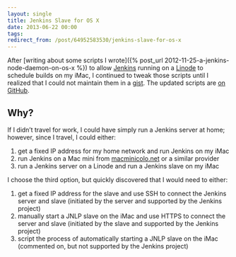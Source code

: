 ```yaml
---
layout: single
title: Jenkins Slave for OS X
date: 2013-06-22 00:00
tags:
redirect_from: /post/64952583530/jenkins-slave-for-os-x
---
```

After [writing about some scripts I wrote]({% post_url 2012-11-25-a-jenkins-node-daemon-on-os-x %}) to allow [Jenkins](http://jenkins-ci.org/) running on a [Linode](http://www.linode.com/?r=b70e8c306162d25af8a47771c9226cdedf99e94a) to schedule builds on my iMac, I continued to tweak those scripts until I realized that I could not maintain them in a [gist](https://help.github.com/articles/creating-gists). The updated scripts are [on GitHub](https://github.com/rhwood/jenkins-slave-osx).

## Why?

If I didn&rsquo;t travel for work, I could have simply run a Jenkins server at home; however, since I travel, I could either:

1. get a fixed IP address for my home network and run Jenkins on my iMac
2. run Jenkins on a Mac mini from [macminicolo.net](http://www.macminicolo.net) or a similar provider
3. run a Jenkins server on a Linode and run a Jenkins slave on my iMac

I choose the third option, but quickly discovered that I would need to either:

1. get a fixed IP address for the slave and use SSH to connect the Jenkins server and slave (initiated by the server and supported by the Jenkins project)
2. manually start a JNLP slave on the iMac and use HTTPS to connect the server and slave (initiated by the slave and supported by the Jenkins project)
3. script the process of automatically starting a JNLP slave on the iMac (commented on, but not supported by the Jenkins project)
